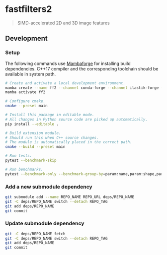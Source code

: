 # fastfilters2

> SIMD-accelerated 2D and 3D image features

## Development

### Setup

The following commands use [Mambaforge][mambaforge] for installing build dependencies.
C++17 compiler and the corresponding toolchain should be available in system path.

```sh
# Create and activate a local development environment.
mamba create --name ff2 --channel conda-forge --channel ilastik-forge --yes cmake ninja python pip fastfilters pytest pytest-benchmark
mamba activate ff2

# Configure cmake.
cmake --preset main

# Install this package in editable mode.
# All changes in Python source code are picked up automatically.
pip install --editable .

# Build extension module.
# Should run this when C++ source changes.
# The module is automatically placed in the correct path.
cmake --build --preset main

# Run tests.
pytest --benchmark-skip

# Run benchmarks.
pytest --benchmark-only --benchmark-group-by=param:name,param:shape,param:scale -k benchmark_filter
```

### Add a new submodule dependency

```sh
git submodule add --name REPO_NAME REPO_URL deps/REPO_NAME
git -C deps/REPO_NAME switch --detach REPO_TAG
git add deps/REPO_NAME
git commit
```

### Update submodule dependency

```sh
git -C deps/REPO_NAME fetch
git -C deps/REPO_NAME switch --detach REPO_TAG
git add deps/REPO_NAME
git commit
```

[mambaforge]: https://github.com/conda-forge/miniforge#mambaforge
